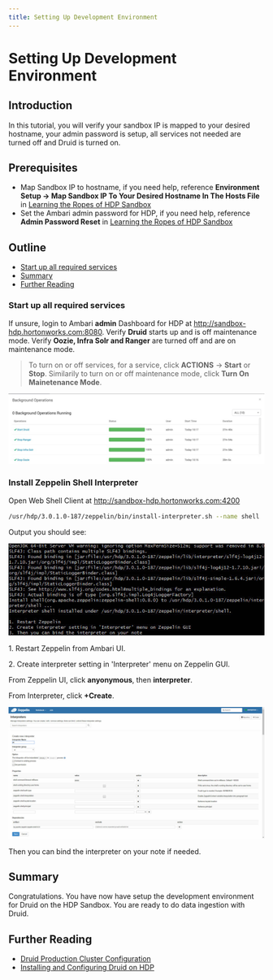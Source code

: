 ```yaml
---
title: Setting Up Development Environment
---
```


# Setting Up Development Environment

## Introduction

In this tutorial, you will verify your sandbox IP is mapped to your desired hostname, your admin password is setup, all services not needed are turned off and Druid is turned on.

## Prerequisites

- Map Sandbox IP to hostname, if you need help, reference **Environment
Setup -> Map Sandbox IP To Your Desired Hostname In The Hosts File** in [Learning the Ropes of HDP Sandbox](https://hortonworks.com/tutorial/learning-the-ropes-of-the-hortonworks-sandbox/)
- Set the Ambari admin password for HDP, if you need help, reference **Admin Password Reset** in [Learning the Ropes of HDP Sandbox](https://hortonworks.com/tutorial/learning-the-ropes-of-the-hortonworks-sandbox/)

## Outline

- [Start up all required services](#start-up-all-required-services)
- [Summary](#summary)
- [Further Reading](#further-reading)

### Start up all required services

If unsure, login to Ambari **admin** Dashboard for HDP at http://sandbox-hdp.hortonworks.com:8080. Verify **Druid** starts up and is off maintenance mode. Verify **Oozie, Infra Solr and Ranger** are turned off and are on maintenance mode.

> To turn on or off services, for a service, click **ACTIONS** -> **Start** or **Stop**. Similarily to turn on or off maintenance mode, click **Turn On Mainetenance Mode**.

![start-needed-services](assets/images/started-needed-services.jpg)

### Install Zeppelin Shell Interpreter

Open Web Shell Client at http://sandbox-hdp.hortonworks.com:4200

~~~bash
/usr/hdp/3.0.1.0-187/zeppelin/bin/install-interpreter.sh --name shell
~~~

Output you should see:

![install-interpreter-shell](assets/images/install-interpreter-shell.jpg)

1\. Restart Zeppelin from Ambari UI.

2\. Create interpreter setting in 'Interpreter' menu on Zeppelin GUI.

From Zeppelin UI, click **anyonymous**, then **interpreter**.

From Interpreter, click **+Create**.

![create-shell-interpreter-setting](assets/images/create-shell-interpreter-setting.jpg)

Then you can bind the interpreter on your note if needed.

## Summary

Congratulations. You have now have setup the development environment for Druid on the HDP Sandbox. You are ready to do data ingestion with Druid.

## Further Reading

- [Druid Production Cluster Configuration](http://druid.io/docs/latest/configuration/production-cluster.html)
- [Installing and Configuring Druid on HDP](https://docs.hortonworks.com/HDPDocuments/HDP2/HDP-2.6.4/bk_data-access/content/ch_using-druid.html)
